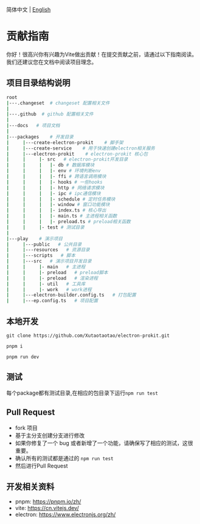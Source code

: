 简体中文 | [English](./CONTRIBUTING.md)

# 贡献指南

你好！很高兴你有兴趣为Vite做出贡献！在提交贡献之前，请通过以下指南阅读。我们还建议您在文档中阅读项目理念。

## 项目目录结构说明

```bash
root
|---.changeset  # changeset 配置相关文件
|
|---.github  # github 配置相关文件
|
|---docs   # 项目文档
|
|---packages    # 开发目录
|     |---create-electron-prokit    # 脚手架
|     |---create-service    # 用于快速创建electron相关服务
|     |---electron-prokit    # electron-prokit 核心包
|     |     |- src   # electron-prokit开发目录
|     |     |   |- db # 数据库模块
|     |     |   |- env # 环境判断env
|     |     |   |- ffi # 跨语言调用模块
|     |     |   |- hooks # 一些hooks
|     |     |   |- http # 网络请求模块
|     |     |   |- ipc # ipc通信模块
|     |     |   |- schedule # 定时任务模块
|     |     |   |- window # 窗口功能模块
|     |     |   |- index.ts # 核心导出
|     |     |   |- main.ts # 主进程相关函数
|     |     |   |- preload.ts # preload相关函数
|     |     |- test # 测试目录
|
|---play    # 演示项目
|     |---public   # 公共目录
|     |---resources   # 资源目录
|     |---scripts   # 脚本
|     |---src   # 演示项目开发目录
|     |     |- main   # 主进程
|     |     |- preload   # preload脚本
|     |     |- preload   # 渲染进程
|     |     |- util   # 工具库
|     |     |- work   # work进程
|     |---electron-builder.config.ts   # 打包配置
|     |---ep.config.ts   # 项目配置
```

## 本地开发

```
git clone https://github.com/Xutaotaotao/electron-prokit.git

pnpm i 

pnpm run dev

```

## 测试

每个package都有测试目录,在相应的包目录下运行`npm run test`

## Pull Request

- fork 项目
- 基于主分支创建分支进行修改
- 如果你修复了一个 bug 或者新增了一个功能，请确保写了相应的测试，这很重要。
- 确认所有的测试都是通过的 `npm run test`
- 然后进行Pull Request


## 开发相关资料

- pnpm: https://pnpm.io/zh/
- vite: https://cn.vitejs.dev/
- electron: https://www.electronjs.org/zh/